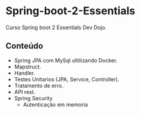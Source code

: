 # Spring-boot-2-Essentials
Curso Spring boot 2 Essentials Dev Dojo.
## Conteúdo
- Spring JPA com MySql ultilizando Docker.
- Mapstruct.
- Handler.
- Testes Unitarios (JPA, Service, Controller).
- Tratamento de erro.
- API rest.
- Spring Security
  - Autenticação em memoria
